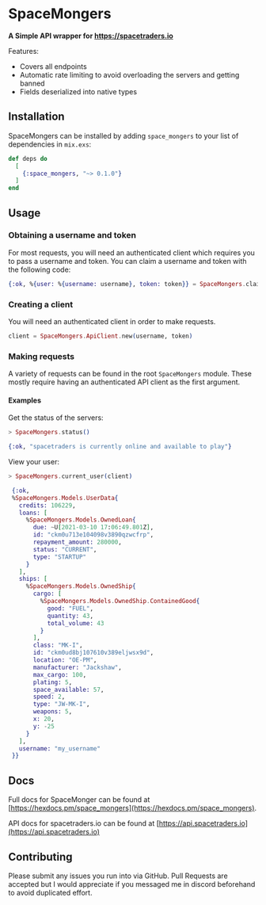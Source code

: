 # SpaceMongers

**A Simple API wrapper for https://spacetraders.io**

Features:
* Covers all endpoints
* Automatic rate limiting to avoid overloading the servers and getting banned
* Fields deserialized into native types

## Installation

SpaceMongers can be installed by adding `space_mongers` to your list of dependencies in `mix.exs`:

```elixir
def deps do
  [
    {:space_mongers, "~> 0.1.0"}
  ]
end
```

## Usage

### Obtaining a username and token

For most requests, you will need an authenticated client which requires you to pass a username and token. You can claim a username and token with the following code:

```elixir
{:ok, %{user: %{username: username}, token: token}} = SpaceMongers.claim_username("my_username")
```

### Creating a client

You will need an authenticated client in order to make requests.

```elixir
client = SpaceMongers.ApiClient.new(username, token)
```

### Making requests

A variety of requests can be found in the root `SpaceMongers` module. These mostly require having an authenticated API client as the first argument. 

#### Examples

Get the status of the servers:
```elixir
> SpaceMongers.status()

{:ok, "spacetraders is currently online and available to play"}
```

View your user:
```elixir
> SpaceMongers.current_user(client)

 {:ok,
 %SpaceMongers.Models.UserData{
   credits: 106229,
   loans: [
     %SpaceMongers.Models.OwnedLoan{
       due: ~U[2021-03-10 17:06:49.801Z],
       id: "ckm0u713e104098v3890qzwcfrp",
       repayment_amount: 280000,
       status: "CURRENT",
       type: "STARTUP"
     }
   ],
   ships: [
     %SpaceMongers.Models.OwnedShip{
       cargo: [
         %SpaceMongers.Models.OwnedShip.ContainedGood{
           good: "FUEL",
           quantity: 43,
           total_volume: 43
         }
       ],
       class: "MK-I",
       id: "ckm0ud8bj107610v389eljwsx9d",
       location: "OE-PM",
       manufacturer: "Jackshaw",
       max_cargo: 100,
       plating: 5,
       space_available: 57,
       speed: 2,
       type: "JW-MK-I",
       weapons: 5,
       x: 20,
       y: -25
     }
   ],
   username: "my_username"
 }}
```

## Docs

Full docs for SpaceMonger can be found at [https://hexdocs.pm/space_mongers](https://hexdocs.pm/space_mongers).

API docs for spacetraders.io can be found at [https://api.spacetraders.io](https://api.spacetraders.io)

## Contributing

Please submit any issues you run into via GitHub. Pull Requests are accepted but I would appreciate if you messaged me in discord beforehand to avoid duplicated effort.


